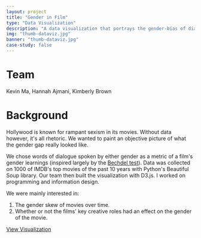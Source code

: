 ```yaml
---
layout: project
title: "Gender in Film"
type: "Data Visualization"
description: "A data visualization that portrays the gender-bias of dialogue in films from the past ten years."
img: "thumb-dataviz.jpg"
banner: "thumb-dataviz.jpg"
case-study: false
---
```

# Team

Kevin Ma, Hannah Ajmani, Kimberly Brown

# Background

Hollywood is known for rampant sexism in its movies. Without data however, it's all rhetoric. We wanted to paint an objective picture of what the gender gap really looked like.

We chose words of dialogue spoken by either gender as a metric of a film's gender learnings (inspired largely by the <a href="http://bechdeltest.com/">Bechdel test</a>). Data was collected on 1000 of IMDB's top movies of the past 10 years with Python's Beautiful Soup library. Our team then built the visualization with D3.js. I worked on programming and information design.

We were mainly interested in:

1. The gender skew of movies over time.
2. Whether or not the films' key creative roles had an effect on the gender of the movie.

<a class="button" href="{{ site.url }}/viz/">View Visualization</a>
